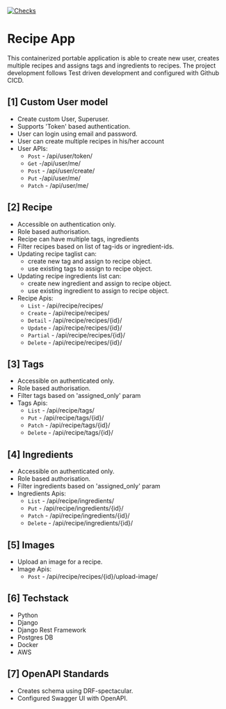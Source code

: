 [![Checks](https://github.com/pratik-1/recipe-api/actions/workflows/checks.yml/badge.svg)](https://github.com/pratik-1/recipe-api/actions/workflows/checks.yml)
# Recipe App

This containerized portable application is able to create new user, creates multiple recipes and assigns tags and ingredients to recipes. The project development follows Test driven development and configured with Github CICD.

## [1] Custom User model

- Create custom User, Superuser.
- Supports 'Token' based authentication.
- User can login using email and password.
- User can create multiple recipes in his/her account
- User APIs:
  - `Post` - /api/user/token/
  - `Get` -/api/user/me/
  - `Post` - /api/user/create/
  - `Put` -/api/user/me/
  - `Patch` - /api/user/me/

## [2] Recipe

- Accessible on authentication only.
- Role based authorisation.
- Recipe can have multiple tags, ingredients
- Filter recipes based on list of tag-ids or ingredient-ids.
- Updating recipe taglist can:
  - create new tag and assign to recipe object.
  - use existing tags to assign to recipe object.
- Updating recipe ingredients list can:
  - create new ingredient and assign to recipe object.
  - use existing ingredient to assign to recipe object.
- Recipe Apis:
  - `List` - /api/recipe/recipes/
  - `Create` - /api/recipe/recipes/
  - `Detail` - /api/recipe/recipes/{id}/
  - `Update` - /api/recipe/recipes/{id}/
  - `Partial` - /api/recipe/recipes/{id}/
  - `Delete` - /api/recipe/recipes/{id}/

## [3] Tags

- Accessible on authenticated only.
- Role based authorisation.
- Filter tags based on 'assigned_only' param
- Tags Apis:
  - `List` - /api/recipe/tags/
  - `Put` - /api/recipe/tags/{id}/
  - `Patch` - /api/recipe/tags/{id}/
  - `Delete` - /api/recipe/tags/{id}/

## [4] Ingredients

- Accessible on authenticated only.
- Role based authorisation.
- Filter ingredients based on 'assigned_only' param
- Ingredients Apis:
  - `List` - /api/recipe/ingredients/
  - `Put` - /api/recipe/ingredients/{id}/
  - `Patch` - /api/recipe/ingredients/{id}/
  - `Delete` - /api/recipe/ingredients/{id}/

## [5] Images

- Upload an image for a recipe.
- Image Apis:
  - `Post` - /api/recipe/recipes/{id}/upload-image/

## [6] Techstack

- Python
- Django
- Django Rest Framework
- Postgres DB
- Docker
- AWS

## [7] OpenAPI Standards

- Creates schema using DRF-spectacular.
- Configured Swagger UI with OpenAPI.
